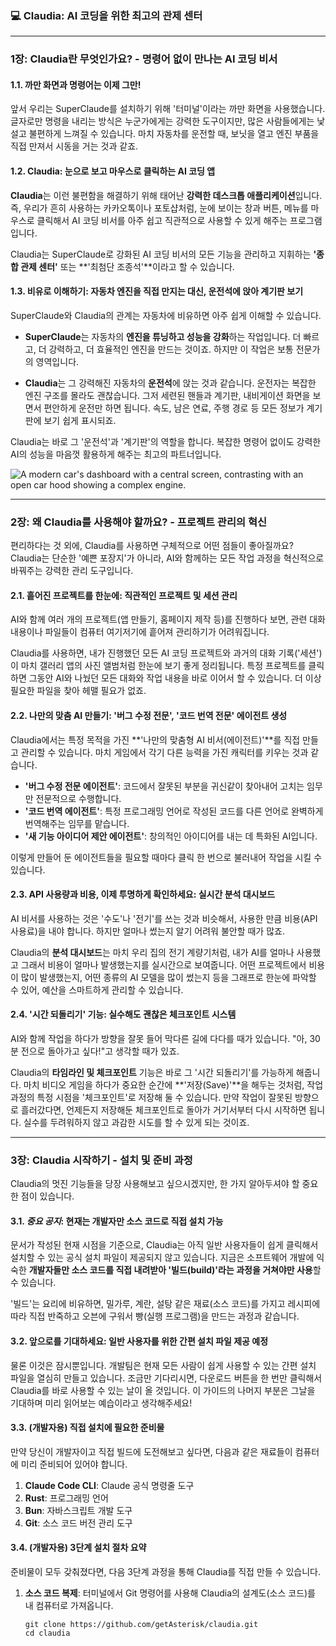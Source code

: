 ### 💻 Claudia: AI 코딩을 위한 최고의 관제 센터

---

### **1장: Claudia란 무엇인가요? - 명령어 없이 만나는 AI 코딩 비서**

#### **1.1. 까만 화면과 명령어는 이제 그만!**

앞서 우리는 SuperClaude를 설치하기 위해 '터미널'이라는 까만 화면을 사용했습니다. 글자로만 명령을 내리는 방식은 누군가에게는 강력한 도구이지만, 많은 사람들에게는 낯설고 불편하게 느껴질 수 있습니다. 마치 자동차를 운전할 때, 보닛을 열고 엔진 부품을 직접 만져서 시동을 거는 것과 같죠.

#### **1.2. Claudia: 눈으로 보고 마우스로 클릭하는 AI 코딩 앱**

**Claudia**는 이런 불편함을 해결하기 위해 태어난 **강력한 데스크톱 애플리케이션**입니다. 즉, 우리가 흔히 사용하는 카카오톡이나 포토샵처럼, 눈에 보이는 창과 버튼, 메뉴를 마우스로 클릭해서 AI 코딩 비서를 아주 쉽고 직관적으로 사용할 수 있게 해주는 프로그램입니다.

Claudia는 SuperClaude로 강화된 AI 코딩 비서의 모든 기능을 관리하고 지휘하는 **'종합 관제 센터'** 또는 **'최첨단 조종석'**이라고 할 수 있습니다.

#### **1.3. 비유로 이해하기: 자동차 엔진을 직접 만지는 대신, 운전석에 앉아 계기판 보기**

SuperClaude와 Claudia의 관계는 자동차에 비유하면 아주 쉽게 이해할 수 있습니다.

*   **SuperClaude**는 자동차의 **엔진을 튜닝하고 성능을 강화**하는 작업입니다. 더 빠르고, 더 강력하고, 더 효율적인 엔진을 만드는 것이죠. 하지만 이 작업은 보통 전문가의 영역입니다.

*   **Claudia**는 그 강력해진 자동차의 **운전석**에 앉는 것과 같습니다. 운전자는 복잡한 엔진 구조를 몰라도 괜찮습니다. 그저 세련된 핸들과 계기판, 내비게이션 화면을 보면서 편안하게 운전만 하면 됩니다. 속도, 남은 연료, 주행 경로 등 모든 정보가 계기판에 보기 쉽게 표시되죠.

Claudia는 바로 그 '운전석'과 '계기판'의 역할을 합니다. 복잡한 명령어 없이도 강력한 AI의 성능을 마음껏 활용하게 해주는 최고의 파트너입니다.

![A modern car's dashboard with a central screen, contrasting with an open car hood showing a complex engine.](https://storage.googleapis.com/dataskills-images/tutorial-images/dashboard-vs-engine.png)

---

### **2장: 왜 Claudia를 사용해야 할까요? - 프로젝트 관리의 혁신**

편리하다는 것 외에, Claudia를 사용하면 구체적으로 어떤 점들이 좋아질까요? Claudia는 단순한 '예쁜 포장지'가 아니라, AI와 함께하는 모든 작업 과정을 혁신적으로 바꿔주는 강력한 관리 도구입니다.

#### **2.1. 흩어진 프로젝트를 한눈에: 직관적인 프로젝트 및 세션 관리**

AI와 함께 여러 개의 프로젝트(앱 만들기, 홈페이지 제작 등)를 진행하다 보면, 관련 대화 내용이나 파일들이 컴퓨터 여기저기에 흩어져 관리하기가 어려워집니다.

Claudia를 사용하면, 내가 진행했던 모든 AI 코딩 프로젝트와 과거의 대화 기록('세션')이 마치 갤러리 앱의 사진 앨범처럼 한눈에 보기 좋게 정리됩니다. 특정 프로젝트를 클릭하면 그동안 AI와 나눴던 모든 대화와 작업 내용을 바로 이어서 할 수 있습니다. 더 이상 필요한 파일을 찾아 헤맬 필요가 없죠.

#### **2.2. 나만의 맞춤 AI 만들기: '버그 수정 전문', '코드 번역 전문' 에이전트 생성**

Claudia에서는 특정 목적을 가진 **'나만의 맞춤형 AI 비서(에이전트)'**를 직접 만들고 관리할 수 있습니다. 마치 게임에서 각기 다른 능력을 가진 캐릭터를 키우는 것과 같습니다.

*   **'버그 수정 전문 에이전트'**: 코드에서 잘못된 부분을 귀신같이 찾아내어 고치는 임무만 전문적으로 수행합니다.
*   **'코드 번역 에이전트'**: 특정 프로그래밍 언어로 작성된 코드를 다른 언어로 완벽하게 번역해주는 임무를 맡습니다.
*   **'새 기능 아이디어 제안 에이전트'**: 창의적인 아이디어를 내는 데 특화된 AI입니다.

이렇게 만들어 둔 에이전트들을 필요할 때마다 클릭 한 번으로 불러내어 작업을 시킬 수 있습니다.

#### **2.3. API 사용량과 비용, 이제 투명하게 확인하세요: 실시간 분석 대시보드**

AI 비서를 사용하는 것은 '수도'나 '전기'를 쓰는 것과 비슷해서, 사용한 만큼 비용(API 사용료)을 내야 합니다. 하지만 얼마나 썼는지 알기 어려워 불안할 때가 많죠.

Claudia의 **분석 대시보드**는 마치 우리 집의 전기 계량기처럼, 내가 AI를 얼마나 사용했고 그래서 비용이 얼마나 발생했는지를 실시간으로 보여줍니다. 어떤 프로젝트에서 비용이 많이 발생했는지, 어떤 종류의 AI 모델을 많이 썼는지 등을 그래프로 한눈에 파악할 수 있어, 예산을 스마트하게 관리할 수 있습니다.

#### **2.4. '시간 되돌리기' 기능: 실수해도 괜찮은 체크포인트 시스템**

AI와 함께 작업을 하다가 방향을 잘못 들어 막다른 길에 다다를 때가 있습니다. "아, 30분 전으로 돌아가고 싶다!"고 생각할 때가 있죠.

Claudia의 **타임라인 및 체크포인트** 기능은 바로 그 '시간 되돌리기'를 가능하게 해줍니다. 마치 비디오 게임을 하다가 중요한 순간에 **'저장(Save)'**을 해두는 것처럼, 작업 과정의 특정 시점을 '체크포인트'로 저장해 둘 수 있습니다. 만약 작업이 잘못된 방향으로 흘러갔다면, 언제든지 저장해둔 체크포인트로 돌아가 거기서부터 다시 시작하면 됩니다. 실수를 두려워하지 않고 과감한 시도를 할 수 있게 되는 것이죠.

---

### **3장: Claudia 시작하기 - 설치 및 준비 과정**

Claudia의 멋진 기능들을 당장 사용해보고 싶으시겠지만, 한 가지 알아두셔야 할 중요한 점이 있습니다.

#### **3.1. *중요 공지*: 현재는 개발자만 소스 코드로 직접 설치 가능**

문서가 작성된 현재 시점을 기준으로, Claudia는 아직 일반 사용자들이 쉽게 클릭해서 설치할 수 있는 공식 설치 파일이 제공되지 않고 있습니다. 지금은 소프트웨어 개발에 익숙한 **개발자들만 소스 코드를 직접 내려받아 '빌드(build)'라는 과정을 거쳐야만 사용**할 수 있습니다.

'빌드'는 요리에 비유하면, 밀가루, 계란, 설탕 같은 재료(소스 코드)를 가지고 레시피에 따라 직접 반죽하고 오븐에 구워서 빵(실행 프로그램)을 만드는 과정과 같습니다.

#### **3.2. 앞으로를 기대하세요: 일반 사용자를 위한 간편 설치 파일 제공 예정**

물론 이것은 잠시뿐입니다. 개발팀은 현재 모든 사람이 쉽게 사용할 수 있는 간편 설치 파일을 열심히 만들고 있습니다. 조금만 기다리시면, 다운로드 버튼을 한 번만 클릭해서 Claudia를 바로 사용할 수 있는 날이 올 것입니다. 이 가이드의 나머지 부분은 그날을 기대하며 미리 읽어보는 예습이라고 생각해주세요!

#### **3.3. (개발자용) 직접 설치에 필요한 준비물**

만약 당신이 개발자이고 직접 빌드에 도전해보고 싶다면, 다음과 같은 재료들이 컴퓨터에 미리 준비되어 있어야 합니다.

1.  **Claude Code CLI**: Claude 공식 명령줄 도구
2.  **Rust**: 프로그래밍 언어
3.  **Bun**: 자바스크립트 개발 도구
4.  **Git**: 소스 코드 버전 관리 도구

#### **3.4. (개발자용) 3단계 설치 절차 요약**

준비물이 모두 갖춰졌다면, 다음 3단계 과정을 통해 Claudia를 직접 만들 수 있습니다.

1.  **소스 코드 복제**: 터미널에서 Git 명령어를 사용해 Claudia의 설계도(소스 코드)를 내 컴퓨터로 가져옵니다.
    ```shell
    git clone https://github.com/getAsterisk/claudia.git
    cd claudia
